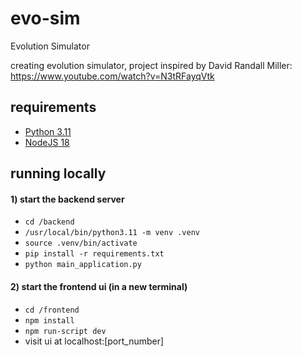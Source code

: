 # evo-sim

Evolution Simulator

creating evolution simulator, project inspired by David Randall Miller: https://www.youtube.com/watch?v=N3tRFayqVtk

## requirements

- [Python 3.11](https://www.python.org/downloads/)
- [NodeJS 18](https://nodejs.org/en/download)

## running locally

#### 1) start the backend server
- ``cd /backend``
- ``/usr/local/bin/python3.11 -m venv .venv``
- ``source .venv/bin/activate``
- ``pip install -r requirements.txt``
- ``python main_application.py``

#### 2) start the frontend ui (in a new terminal)
- ``cd /frontend``
- ``npm install``
- ``npm run-script dev``
-  visit ui at localhost:[port_number]
